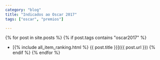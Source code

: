 ```yaml
---
category: "blog"
title: "Indicados ao Oscar 2017"
tags: ["oscar", "premios"]

---
```

  {% for post in site.posts %}
  {% if post.tags contains "oscar2017" %}
  - [{% include all_item_ranking.html %} {{ post.title }}]({{ post.url }})
  {% endif %}
  {% endfor %}
